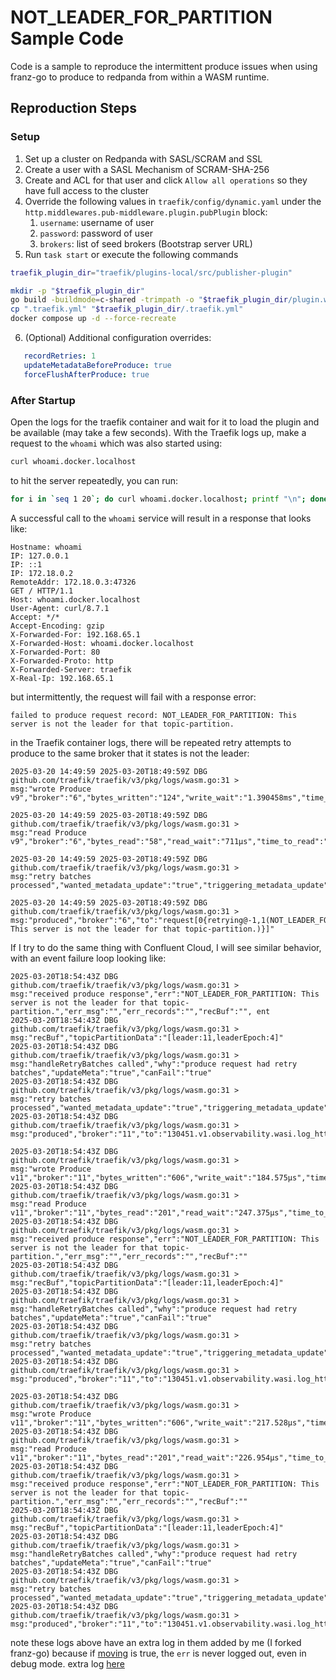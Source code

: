 # NOT_LEADER_FOR_PARTITION Sample Code

Code is a sample to reproduce the intermittent produce issues when using franz-go to produce to redpanda from within a
WASM runtime.

## Reproduction Steps

### Setup
1. Set up a cluster on Redpanda with SASL/SCRAM and SSL
2. Create a user with a SASL Mechanism of SCRAM-SHA-256
3. Create and ACL for that user and click `Allow all operations` so they have full access to the cluster
4. Override the following values in `traefik/config/dynamic.yaml` under the
   `http.middlewares.pub-middleware.plugin.pubPlugin` block:
    1. `username`: username of user
    2. `password`: password of user
    3. `brokers`: list of seed brokers (Bootstrap server URL)
5. Run `task start` or execute the following commands

```bash
traefik_plugin_dir="traefik/plugins-local/src/publisher-plugin"

mkdir -p "$traefik_plugin_dir"
go build -buildmode=c-shared -trimpath -o "$traefik_plugin_dir/plugin.wasm" "cmd/wasm/main.go"
cp ".traefik.yml" "$traefik_plugin_dir/.traefik.yml"
docker compose up -d --force-recreate 
```

6. (Optional) Additional configuration overrides:

```yaml
   recordRetries: 1
   updateMetadataBeforeProduce: true
   forceFlushAfterProduce: true
```

### After Startup

Open the logs for the traefik container and wait for it to load the plugin and be available (may take a few seconds).
With the Traefik logs up, make a request to the `whoami` which was also started using:

```bash
curl whoami.docker.localhost
```

to hit the server repeatedly, you can run:

```bash
for i in `seq 1 20`; do curl whoami.docker.localhost; printf "\n"; done
```

A successful call to the `whoami` service will result in a response that looks like:

```text
Hostname: whoami
IP: 127.0.0.1
IP: ::1
IP: 172.18.0.2
RemoteAddr: 172.18.0.3:47326
GET / HTTP/1.1
Host: whoami.docker.localhost
User-Agent: curl/8.7.1
Accept: */*
Accept-Encoding: gzip
X-Forwarded-For: 192.168.65.1
X-Forwarded-Host: whoami.docker.localhost
X-Forwarded-Port: 80
X-Forwarded-Proto: http
X-Forwarded-Server: traefik
X-Real-Ip: 192.168.65.1
```

but intermittently, the request will fail with a response error:

```text
failed to produce request record: NOT_LEADER_FOR_PARTITION: This server is not the leader for that topic-partition.
```

in the Traefik container logs, there will be repeated retry attempts to produce to the same broker that it states is not
the leader:

```text
2025-03-20 14:49:59 2025-03-20T18:49:59Z DBG github.com/traefik/traefik/v3/pkg/logs/wasm.go:31 > 
msg:"wrote Produce v9","broker":"6","bytes_written":"124","write_wait":"1.390458ms","time_to_write":"342.5µs","err":"" 

2025-03-20 14:49:59 2025-03-20T18:49:59Z DBG github.com/traefik/traefik/v3/pkg/logs/wasm.go:31 > 
msg:"read Produce v9","broker":"6","bytes_read":"58","read_wait":"711µs","time_to_read":"48.219459ms","err":"" 

2025-03-20 14:49:59 2025-03-20T18:49:59Z DBG github.com/traefik/traefik/v3/pkg/logs/wasm.go:31 > 
msg:"retry batches processed","wanted_metadata_update":"true","triggering_metadata_update":"true","should_backoff":"false" 

2025-03-20 14:49:59 2025-03-20T18:49:59Z DBG github.com/traefik/traefik/v3/pkg/logs/wasm.go:31 > 
msg:"produced","broker":"6","to":"request[0{retrying@-1,1(NOT_LEADER_FOR_PARTITION: This server is not the leader for that topic-partition.)}]"
```

If I try to do the same thing with Confluent Cloud, I will see similar behavior, with an event failure loop looking
like:

```text
2025-03-20T18:54:43Z DBG github.com/traefik/traefik/v3/pkg/logs/wasm.go:31 > 
msg:"received produce response","err":"NOT_LEADER_FOR_PARTITION: This server is not the leader for that topic-partition.","err_msg":"","err_records":"","recBuf":"", ent
2025-03-20T18:54:43Z DBG github.com/traefik/traefik/v3/pkg/logs/wasm.go:31 > 
msg:"recBuf","topicPartitionData":"[leader:11,leaderEpoch:4]"
2025-03-20T18:54:43Z DBG github.com/traefik/traefik/v3/pkg/logs/wasm.go:31 > 
msg:"handleRetryBatches called","why":"produce request had retry batches","updateMeta":"true","canFail":"true"
2025-03-20T18:54:43Z DBG github.com/traefik/traefik/v3/pkg/logs/wasm.go:31 > 
msg:"retry batches processed","wanted_metadata_update":"true","triggering_metadata_update":"false","should_backoff":"false"
2025-03-20T18:54:43Z DBG github.com/traefik/traefik/v3/pkg/logs/wasm.go:31 > 
msg:"produced","broker":"11","to":"130451.v1.observability.wasi.log_http_request_event[0{move:11:4@-1,1}]"

2025-03-20T18:54:43Z DBG github.com/traefik/traefik/v3/pkg/logs/wasm.go:31 > 
msg:"wrote Produce v11","broker":"11","bytes_written":"606","write_wait":"184.575µs","time_to_write":"132.277µs","err":""
2025-03-20T18:54:43Z DBG github.com/traefik/traefik/v3/pkg/logs/wasm.go:31 > 
msg:"read Produce v11","broker":"11","bytes_read":"201","read_wait":"247.375µs","time_to_read":"1.064695ms","err":""
2025-03-20T18:54:43Z DBG github.com/traefik/traefik/v3/pkg/logs/wasm.go:31 > 
msg:"received produce response","err":"NOT_LEADER_FOR_PARTITION: This server is not the leader for that topic-partition.","err_msg":"","err_records":"","recBuf":""
2025-03-20T18:54:43Z DBG github.com/traefik/traefik/v3/pkg/logs/wasm.go:31 > 
msg:"recBuf","topicPartitionData":"[leader:11,leaderEpoch:4]"
2025-03-20T18:54:43Z DBG github.com/traefik/traefik/v3/pkg/logs/wasm.go:31 > 
msg:"handleRetryBatches called","why":"produce request had retry batches","updateMeta":"true","canFail":"true"
2025-03-20T18:54:43Z DBG github.com/traefik/traefik/v3/pkg/logs/wasm.go:31 > 
msg:"retry batches processed","wanted_metadata_update":"true","triggering_metadata_update":"false","should_backoff":"false"
2025-03-20T18:54:43Z DBG github.com/traefik/traefik/v3/pkg/logs/wasm.go:31 > 
msg:"produced","broker":"11","to":"130451.v1.observability.wasi.log_http_request_event[0{move:11:4@-1,1}]"

2025-03-20T18:54:43Z DBG github.com/traefik/traefik/v3/pkg/logs/wasm.go:31 > 
msg:"wrote Produce v11","broker":"11","bytes_written":"606","write_wait":"217.528µs","time_to_write":"179.774µs","err":""
2025-03-20T18:54:43Z DBG github.com/traefik/traefik/v3/pkg/logs/wasm.go:31 > 
msg:"read Produce v11","broker":"11","bytes_read":"201","read_wait":"226.954µs","time_to_read":"1.116624ms","err":""
2025-03-20T18:54:43Z DBG github.com/traefik/traefik/v3/pkg/logs/wasm.go:31 > 
msg:"received produce response","err":"NOT_LEADER_FOR_PARTITION: This server is not the leader for that topic-partition.","err_msg":"","err_records":"","recBuf":""
2025-03-20T18:54:43Z DBG github.com/traefik/traefik/v3/pkg/logs/wasm.go:31 > 
msg:"recBuf","topicPartitionData":"[leader:11,leaderEpoch:4]"
2025-03-20T18:54:43Z DBG github.com/traefik/traefik/v3/pkg/logs/wasm.go:31 > 
msg:"handleRetryBatches called","why":"produce request had retry batches","updateMeta":"true","canFail":"true"
2025-03-20T18:54:43Z DBG github.com/traefik/traefik/v3/pkg/logs/wasm.go:31 > 
msg:"retry batches processed","wanted_metadata_update":"true","triggering_metadata_update":"false","should_backoff":"false"
2025-03-20T18:54:43Z DBG github.com/traefik/traefik/v3/pkg/logs/wasm.go:31 > 
msg:"produced","broker":"11","to":"130451.v1.observability.wasi.log_http_request_event[0{move:11:4@-1,1}]"
```

note these logs above have an extra log in them added by me (I forked franz-go) because
if [moving](https://github.com/kellen-miller/franz-go/blob/master/pkg/kgo/sink.go#L857) is true, the `err` is never
logged out, even in debug mode. extra
log [here](https://github.com/kellen-miller/franz-go/blob/master/pkg/kgo/sink.go#L851-L855)